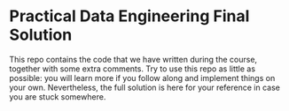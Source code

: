 # Practical Data Engineering Final Solution

This repo contains the code that we have written during the course, together with some extra comments. Try to use this repo as little as possible: you will learn more if you follow along and implement things on your own. 
Nevertheless, the full solution is here for your reference in case you are stuck somewhere.
